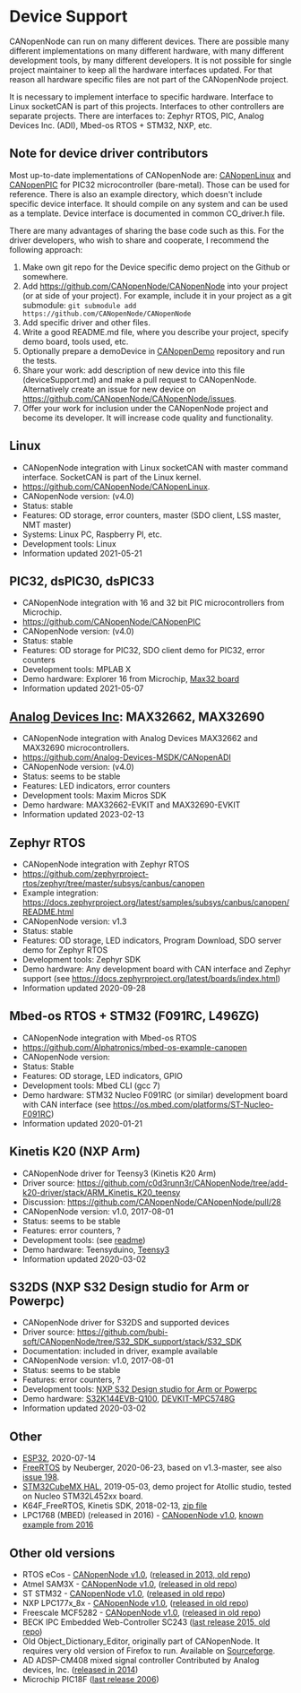 Device Support
==============

CANopenNode can run on many different devices. There are possible many different implementations on many different hardware, with many different development tools, by many different developers. It is not possible for single project maintainer to keep all the hardware interfaces updated. For that reason all hardware specific files are not part of the CANopenNode project.

It is necessary to implement interface to specific hardware. Interface to Linux socketCAN is part of this projects. Interfaces to other controllers are separate projects. There are interfaces to: Zephyr RTOS, PIC, Analog Devices Inc. (ADI), Mbed-os RTOS + STM32, NXP, etc.


Note for device driver contributors
-----------------------------------
Most up-to-date implementations of CANopenNode are: [CANopenLinux](https://github.com/CANopenNode/CANopenLinux) and [CANopenPIC](https://github.com/CANopenNode/CANopenPIC) for PIC32 microcontroller (bare-metal). Those can be used for reference. There is also an example directory, which doesn't include specific device interface. It should compile on any system and can be used as a template. Device interface is documented in common CO_driver.h file.

There are many advantages of sharing the base code such as this. For the driver developers, who wish to share and cooperate, I recommend the following approach:
1. Make own git repo for the Device specific demo project on the Github or somewhere.
2. Add https://github.com/CANopenNode/CANopenNode into your project (or at side of your project). For example, include it in your project as a git submodule: `git submodule add https://github.com/CANopenNode/CANopenNode`
3. Add specific driver and other files.
4. Write a good README.md file, where you describe your project, specify demo board, tools used, etc.
5. Optionally prepare a demoDevice in [CANopenDemo](https://github.com/CANopenNode/CANopenDemo) repository and run the tests.
6. Share your work: add description of new device into this file (deviceSupport.md) and make a pull request to CANopenNode. Alternatively create an issue for new device on https://github.com/CANopenNode/CANopenNode/issues.
7. Offer your work for inclusion under the CANopenNode project and become its developer. It will increase code quality and functionality.


Linux
-----
* CANopenNode integration with Linux socketCAN with master command interface. SocketCAN is part of the Linux kernel.
* https://github.com/CANopenNode/CANopenLinux.
* CANopenNode version: (v4.0)
* Status: stable
* Features: OD storage, error counters, master (SDO client, LSS master, NMT master)
* Systems: Linux PC, Raspberry PI, etc.
* Development tools: Linux
* Information updated 2021-05-21


PIC32, dsPIC30, dsPIC33
-----------------------
* CANopenNode integration with 16 and 32 bit PIC microcontrollers from Microchip.
* https://github.com/CANopenNode/CANopenPIC
* CANopenNode version: (v4.0)
* Status: stable
* Features: OD storage for PIC32, SDO client demo for PIC32, error counters
* Development tools: MPLAB X
* Demo hardware: Explorer 16 from Microchip, [Max32 board](https://reference.digilentinc.com/reference/microprocessor/max32/start)
* Information updated 2021-05-07


[Analog Devices Inc](https://www.analog.com): MAX32662, MAX32690
------------------
* CANopenNode integration with Analog Devices MAX32662 and MAX32690 microcontrollers.
* https://github.com/Analog-Devices-MSDK/CANopenADI
* CANopenNode version: (v4.0)
* Status: seems to be stable
* Features: LED indicators, error counters
* Development tools: Maxim Micros SDK
* Demo hardware: MAX32662-EVKIT and MAX32690-EVKIT
* Information updated 2023-02-13 


Zephyr RTOS
-----------
* CANopenNode integration with Zephyr RTOS
* https://github.com/zephyrproject-rtos/zephyr/tree/master/subsys/canbus/canopen
* Example integration: https://docs.zephyrproject.org/latest/samples/subsys/canbus/canopen/README.html
* CANopenNode version: v1.3
* Status: stable
* Features: OD storage, LED indicators, Program Download, SDO server demo for Zephyr RTOS
* Development tools: Zephyr SDK
* Demo hardware: Any development board with CAN interface and Zephyr support (see https://docs.zephyrproject.org/latest/boards/index.html)
* Information updated 2020-09-28


Mbed-os RTOS + STM32 (F091RC, L496ZG)
-------------------------------------
* CANopenNode integration with Mbed-os RTOS
* https://github.com/Alphatronics/mbed-os-example-canopen
* CANopenNode version:
* Status: Stable
* Features: OD storage, LED indicators, GPIO
* Development tools: Mbed CLI (gcc 7)
* Demo hardware: STM32 Nucleo F091RC (or similar) development board with CAN interface (see https://os.mbed.com/platforms/ST-Nucleo-F091RC)
* Information updated 2020-01-21


Kinetis K20 (NXP Arm)
---------------------
* CANopenNode driver for Teensy3 (Kinetis K20 Arm)
* Driver source: https://github.com/c0d3runn3r/CANopenNode/tree/add-k20-driver/stack/ARM_Kinetis_K20_teensy
* Discussion: https://github.com/CANopenNode/CANopenNode/pull/28
* CANopenNode version: v1.0, 2017-08-01
* Status: seems to be stable
* Features: error counters, ?
* Development tools: (see [readme](https://github.com/c0d3runn3r/CANopenNode/tree/add-k20-driver/stack/ARM_Kinetis_K20_teensy))
* Demo hardware: Teensyduino, [Teensy3](https://www.pjrc.com/store/teensy32.html)
* Information updated 2020-03-02


S32DS (NXP S32 Design studio for Arm or Powerpc)
------------------------------------------------
* CANopenNode driver for S32DS and supported devices
* Driver source: https://github.com/bubi-soft/CANopenNode/tree/S32_SDK_support/stack/S32_SDK
* Documentation: included in driver, example available
* CANopenNode version: v1.0, 2017-08-01
* Status: seems to be stable
* Features: error counters, ?
* Development tools: [NXP S32 Design studio for Arm or Powerpc](https://www.nxp.com/design/software/development-software/s32-design-studio-ide:S32-DESIGN-STUDIO-IDE?&fsrch=1&sr=1&pageNum=1)
* Demo hardware: [S32K144EVB-Q100](https://www.nxp.com/design/development-boards/automotive-development-platforms/s32k-mcu-platforms/s32k144-evaluation-board:S32K144EVB), [DEVKIT-MPC5748G](https://www.nxp.com/design/development-boards/automotive-development-platforms/mpc57xx-mcu-platforms/mpc5748g-development-board-for-secure-gateway:DEVKIT-MPC5748G)
* Information updated 2020-03-02


Other
-----
* [ESP32](https://github.com/CANopenNode/CANopenNode/issues/198#issuecomment-658429391), 2020-07-14
* [FreeRTOS](https://github.com/martinwag/CANopenNode/tree/neuberger-freertos/stack/neuberger-FreeRTOS) by Neuberger, 2020-06-23, based on v1.3-master, see also [issue 198](https://github.com/CANopenNode/CANopenNode/issues/198).
* [STM32CubeMX HAL](https://github.com/w1ne/CANOpenNode-CubeMX-HAL), 2019-05-03, demo project for Atollic studio, tested on Nucleo STM32L452xx board.
* K64F_FreeRTOS, Kinetis SDK, 2018-02-13, [zip file](https://github.com/CANopenNode/CANopenNode/pull/28#issuecomment-365392867)
* LPC1768 (MBED) (released in 2016) - [CANopenNode v1.0](https://github.com/CANopenNode/CANopenNode/tree/v1.0), [known example from 2016](https://github.com/exmachina-dev/CANopenMbed)


Other old versions
------------------
* RTOS eCos - [CANopenNode v1.0](https://github.com/CANopenNode/CANopenNode/tree/v1.0), ([released in 2013, old repo](http://sourceforge.net/p/canopennode/code_complete/))
* Atmel SAM3X - [CANopenNode v1.0](https://github.com/CANopenNode/CANopenNode/tree/v1.0), ([released in old repo](http://sourceforge.net/p/canopennode/code_complete/))
* ST STM32 - [CANopenNode v1.0](https://github.com/CANopenNode/CANopenNode/tree/v1.0), ([released in old repo](http://sourceforge.net/p/canopennode/code_complete/))
* NXP LPC177x_8x - [CANopenNode v1.0](https://github.com/CANopenNode/CANopenNode/tree/v1.0), ([released in old repo](http://sourceforge.net/p/canopennode/code_complete/))
* Freescale MCF5282 - [CANopenNode v1.0](https://github.com/CANopenNode/CANopenNode/tree/v1.0), ([released in old repo](http://sourceforge.net/p/canopennode/code_complete/))
* BECK IPC Embedded Web-Controller SC243 ([last release 2015, old repo](http://sourceforge.net/p/canopennode/code_complete/))
* Old Object_Dictionary_Editor, originally part of CANopenNode. It requires very old version of Firefox to run. Available on [Sourceforge](http://sourceforge.net/p/canopennode/code_complete/).
* AD ADSP-CM408 mixed signal controller Contributed by Analog devices, Inc. ([released in 2014](http://sourceforge.net/projects/canopennode-for-adsp-cm408f/))
* Microchip PIC18F ([last release 2006](https://sourceforge.net/projects/canopennode/files/canopennode/))
